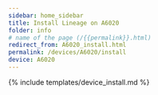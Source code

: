 ```yaml
---
sidebar: home_sidebar
title: Install Lineage on A6020
folder: info
# name of the page (/{{permalink}}.html)
redirect_from: A6020_install.html
permalink: /devices/A6020/install
device: A6020
---
```

{% include templates/device_install.md %}
